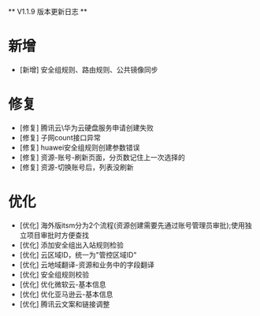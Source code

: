 ** V1.1.9 版本更新日志 **

# 新增
- [新增] 安全组规则、路由规则、公共镜像同步

# 修复
- [修复] 腾讯云\华为云硬盘服务申请创建失败
- [修复] 子网count接口异常
- [修复] huawei安全组规则创建参数错误
- [修复] 资源-账号-刷新页面，分页数记住上一次选择的
- [修复] 资源-切换账号后，列表没刷新

# 优化
- [优化] 海外版itsm分为2个流程(资源创建需要先通过账号管理员审批);使用独立项目审批时方便查找
- [优化] 添加安全组出入站规则检验
- [优化] 云区域ID，统一为"管控区域ID"
- [优化] 云地域翻译-资源和业务中的字段翻译
- [优化] 安全组规则校验
- [优化] 优化微软云-基本信息
- [优化] 优化亚马逊云-基本信息
- [优化] 腾讯云文案和链接调整